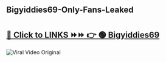 
 ## Bigyiddies69-Only-Fans-Leaked

# <h2><a href="https://clipsfans.com/Bigyiddies69&ref=git">🔗 Click to LINKS ⏩⏩ 👉 🟢 Bigyiddies69 </a></h2>

<a href="https://clipsfans.com/Bigyiddies69&ref=git" rel="nofollow" data-target="animated-image.originalLink"><img src="https://i.ibb.co.com/xMMVF88/686577567.gif" alt="Viral Video Original" style="max-width: 100%; display: inline-block;" data-target="animated-image.originalImage"></a>
